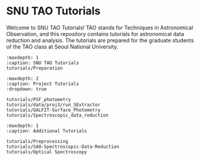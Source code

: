# SNU TAO Tutorials

Welcome to SNU TAO Tutorials!
TAO stands for Techniques in Astronomical Observation, and this repository contains tutorials for astronomical data reduction and analysis. The tutorials are prepared for the graduate students of the TAO class at Seoul National University.

```{toctree}
:maxdepth: 1
:caption: SNU TAO Tutorials
tutorials/Preparation
```

```{toctree}
:maxdepth: 2
:caption: Project Tutorials
:dropdown: true

tutorials/PSF_photometry
tutorials/data/proj3/run_SExtractor
tutorials/GALFIT-Surface_Photometry
tutorials/Spectroscopic_data_reduction
```

```{toctree}
:maxdepth: 1
:caption: Additional Tutorials

tutorials/Preprocessing
tutorials/SAO-Spectroscopic-Data-Reduction
tutorials/Optical Spectroscopy
```
